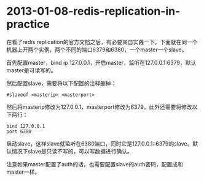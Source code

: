 # 2013-01-08-redis-replication-in-practice

在看了redis replication的官方文档之后，有必要亲自实践一下。下面就在同一个机器上开两个实例，两个不同的端口6379和6380，一个master一个slave。
<!-- more -->
首先配置master，bind ip 127.0.0.1，开启master，监听在127.0.0.1:6379，默认master是可读写的。

然后配置slave，需要将以下配置的注释删掉：
```
#slaveof <masterip> <masterport>
```

然后将masterip修改为127.0.0.1，masterport修改为6379。此外还需要将修改以下两行：
```
bind 127.0.0.1
port 6380
```

启动slave，这样slave就监听在6380端口，同时它是127.0.0.1::6379的slave。默认情况下slave是只读不写的，可以写数据进行确认。

注意如果master配置了auth的话，也需要配置slave的auth密码，配置成和master一样。